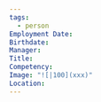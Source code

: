 ```yaml
---
tags:
  - person
Employment Date: 
Birthdate: 
Manager: 
Title: 
Competency: 
Image: "![|100](xxx)"
Location:
---
```

